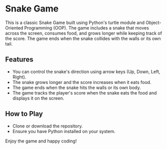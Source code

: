 # Snake Game

This is a classic Snake Game built using Python's turtle module and Object-Oriented Programming (OOP).
The game includes a snake that moves across the screen, consumes food, and grows longer while keeping track of the score.
The game ends when the snake collides with the walls or its own tail.

## Features
- You can control the snake's direction using arrow keys (Up, Down, Left, Right).
- The snake grows longer and the score increases when it eats food.
- The game ends when the snake hits the walls or its own body.
- The game tracks the player's score when the snake eats the food and displays it on the screen.

## How to Play
- Clone or download the repository.
- Ensure you have Python installed on your system.

Enjoy the game and happy coding!
